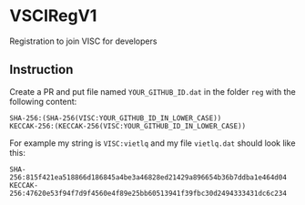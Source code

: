 # VSCIRegV1
Registration to join VISC for developers

## Instruction

Create a PR and put file named `YOUR_GITHUB_ID.dat` in the folder `reg` with the following content:

```
SHA-256:(SHA-256(VISC:YOUR_GITHUB_ID_IN_LOWER_CASE))
KECCAK-256:(KECCAK-256(VISC:YOUR_GITHUB_ID_IN_LOWER_CASE))
```

For example my string is `VISC:vietlq` and my file `vietlq.dat` should look like this:

```
SHA-256:815f421ea518866d186845a4be3a46828ed21429a896654b36b7ddba1e464d04
KECCAK-256:47620e53f94f7d9f4560e4f89e25bb60513941f39fbc30d2494333431dc6c234
```
